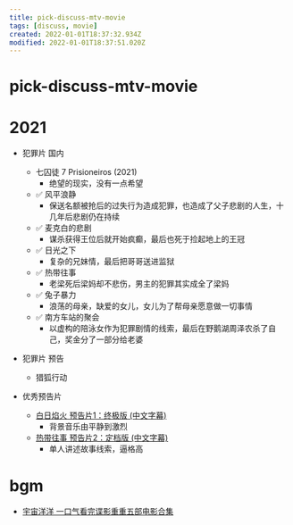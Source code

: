 ```yaml
---
title: pick-discuss-mtv-movie
tags: [discuss, movie]
created: 2022-01-01T18:37:32.934Z
modified: 2022-01-01T18:37:51.020Z
---
```


# pick-discuss-mtv-movie

# 2021

- 犯罪片 国内
  - 七囚徒 7 Prisioneiros (2021)
    - 绝望的现实，没有一点希望
  - ✅️ 风平浪静
    - 保送名额被抢后的过失行为造成犯罪，也造成了父子悲剧的人生，十几年后悲剧仍在持续
  - ✅️ 麦克白的悲剧
    - 谋杀获得王位后就开始疯癫，最后也死于捡起地上的王冠
  - ✅️ 日光之下
    - 复杂的兄妹情，最后把哥哥送进监狱
  - ✅️ 热带往事
    - 老梁死后梁妈却不悲伤，男主的犯罪其实成全了梁妈
  - ✅️ 兔子暴力
    - 浪荡的母亲，缺爱的女儿，女儿为了帮母亲愿意做一切事情
  - ✅️ 南方车站的聚会
    - 以虚构的陪泳女作为犯罪剧情的线索，最后在野鹅湖周泽农杀了自己，奖金分了一部分给老婆

- 犯罪片 预告
  - 猎狐行动

- 优秀预告片
  - [白日焰火 预告片1：终极版 (中文字幕)](https://movie.douban.com/trailer/153239/)
    - 背景音乐由平静到激烈
  - [热带往事 预告片2：定档版 (中文字幕)](https://movie.douban.com/trailer/275340/)
    - 单人讲述故事线索，逼格高
# bgm
- [宇宙洋洋 一口气看完谍影重重五部电影合集](https://www.bilibili.com/video/BV1aW4y117Zr)
